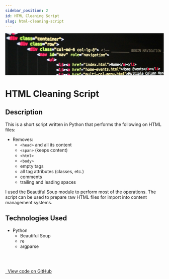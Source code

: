 ```yaml
---
sidebar_position: 2
id: HTML Cleaning Script
slug: html-cleaning-script
---
```


![](../../static/img/html.jpg)

# HTML Cleaning Script

## Description

This is a short script written in Python that performs the following on HTML files:

- Removes:
  - `<head>` and all its content
  - `<span>` (keeps content)
  - `<html>`
  - `<body>`
  - empty tags
  - all tag attributes (classes, etc.)
  - comments
  - trailing and leading spaces

I used the Beautiful Soup module to perform most of the operations. The script can be used to prepare raw HTML files for import into content management systems.

## Technologies Used

- Python
  - Beautiful Soup
  - re
  - argparse

<br /><br />

<a href="https://github.com/rsteele6/html-cleaning-script" class="article-btn button small github" target="_blank"><span class="fab brands fa-github"></span>&nbsp;&nbsp;View code on GitHub</a>

